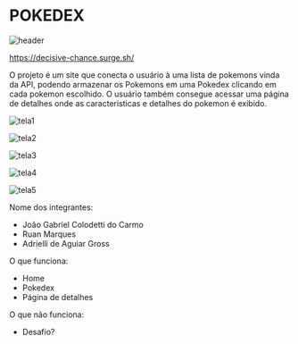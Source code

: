 # POKEDEX
![header](https://user-images.githubusercontent.com/104855401/180655035-f1d0c671-8b1c-480e-b52b-f05d0aad7be9.png)


https://decisive-chance.surge.sh/

O projeto é um site que conecta o usuário à uma lista de pokemons vinda da API, podendo armazenar os Pokemons em uma Pokedex clicando em cada pokemon escolhido. O usuário também consegue acessar uma página de detalhes onde as caracteristicas e detalhes do pokemon é exibido.



![tela1](https://user-images.githubusercontent.com/104855401/180655236-5166d699-e035-4185-9019-bdaa4cc2a921.png)


![tela2](https://user-images.githubusercontent.com/104855401/180655302-34c9f243-62ac-4cca-b9c9-6d6709221f73.png)


![tela3](https://user-images.githubusercontent.com/104855401/180655357-1f3697d2-a5c5-47bf-b6f9-5b9d9743a866.png)


![tela4](https://user-images.githubusercontent.com/104855401/180655458-ff527d32-087b-4cc3-a9b4-ce63f380a2e2.png)


![tela5](https://user-images.githubusercontent.com/104855401/180655464-7ffc626f-86ac-4630-9e95-c2c3ac22f472.png)



Nome dos integrantes: 
- João Gabriel Colodetti do Carmo
- Ruan Marques
- Adrielli de Aguiar Gross


O que funciona:
- Home
- Pokedex
- Página de detalhes

O que não funciona: 
- Desafio?
